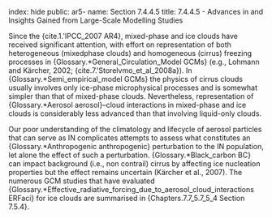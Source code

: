 index: hide
public: ar5-
name: Section 7.4.4.5
title: 7.4.4.5 - Advances in and Insights Gained from Large-Scale Modelling Studies

Since the {cite.1.'IPCC_2007 AR4}, mixed-phase and ice clouds have received significant attention, with effort on representation of both heterogeneous (mixedphase clouds) and homogeneous (cirrus) freezing processes in {Glossary.*General_Circulation_Model GCMs} (e.g., Lohmann and Kärcher, 2002; {cite.7.'Storelvmo_et_al_2008a}). In {Glossary.*Semi_empirical_model GCMs} the physics of cirrus clouds usually involves only ice-phase microphysical processes and is somewhat simpler than that of mixed-phase clouds. Nevertheless, representation of {Glossary.*Aerosol aerosol}–cloud interactions in mixed-phase and ice clouds is considerably less advanced than that involving liquid-only clouds.

Our poor understanding of the climatology and lifecycle of aerosol particles that can serve as IN complicates attempts to assess what constitutes an {Glossary.*Anthropogenic anthropogenic} perturbation to the IN population, let alone the effect of such a perturbation. {Glossary.*Black_carbon BC} can impact background (i.e., non contrail) cirrus by affecting ice nucleation properties but the effect remains uncertain (Kärcher et al., 2007). The numerous GCM studies that have evaluated {Glossary.*Effective_radiative_forcing_due_to_aerosol_cloud_interactions ERFaci} for ice clouds are summarised in {Chapters.7.7_5.7_5_4 Section 7.5.4}.
